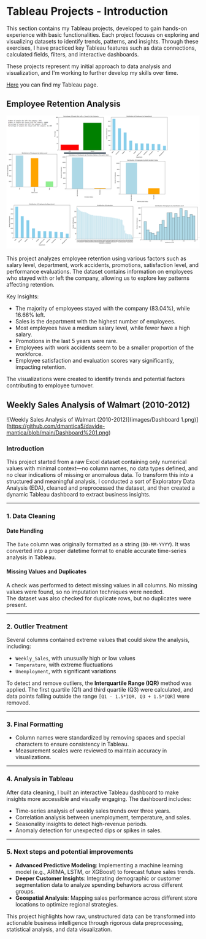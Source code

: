# Tableau Projects - Introduction  
This section contains my Tableau projects, developed to gain hands-on experience with basic functionalities. Each project focuses on exploring and visualizing datasets to identify trends, patterns, and insights. Through these exercises, I have practiced key Tableau features such as data connections, calculated fields, filters, and interactive dashboards.  

These projects represent my initial approach to data analysis and visualization, and I'm working to further develop my skills over time. 

[Here](https://public.tableau.com/app/profile/davide.mantica/vizzes) you can find my Tableau page.


## Employee Retention Analysis


![Employee Retention Analysis](https://github.com/dmantica5/davide-mantica/blob/main/tableau-projects/Immagine.png?raw=true)


This project analyzes employee retention using various factors such as salary level, department, work accidents, promotions, satisfaction level, and performance evaluations.
The dataset contains information on employees who stayed with or left the company, allowing us to explore key patterns affecting retention.

Key Insights:
 - The majority of employees stayed with the company (83.04%), while 16.66% left.
 - Sales is the department with the highest number of employees.
 - Most employees have a medium salary level, while fewer have a high salary.
 - Promotions in the last 5 years were rare.
 - Employees with work accidents seem to be a smaller proportion of the workforce.
 - Employee satisfaction and evaluation scores vary significantly, impacting retention.

The visualizations were created to identify trends and potential factors contributing to employee turnover.


## Weekly Sales Analysis of Walmart (2010-2012)
![Weekly Sales Analysis of Walmart (2010-2012)](images/Dashboard 1.png)](https://github.com/dmantica5/davide-mantica/blob/main/Dashboard%201.png)
### Introduction 
This project started from a raw Excel dataset containing only numerical values with minimal context—no column names, no data types defined, and no clear indications of missing or anomalous data. To transform this into a structured and meaningful analysis, I conducted a sort of Exploratory Data Analysis (EDA), cleaned and preprocessed the dataset, and then created a dynamic Tableau dashboard to extract business insights.  

---

### 1. Data Cleaning

#### Date Handling  
The `Date` column was originally formatted as a string (`DD-MM-YYYY`). It was converted into a proper datetime format to enable accurate time-series analysis in Tableau.  

#### Missing Values and Duplicates  
A check was performed to detect missing values in all columns. No missing values were found, so no imputation techniques were needed.  
The dataset was also checked for duplicate rows, but no duplicates were present.  

---

### 2. Outlier Treatment
Several columns contained extreme values that could skew the analysis, including:  
- `Weekly_Sales`, with unusually high or low values  
- `Temperature`, with extreme fluctuations  
- `Unemployment`, with significant variations  

To detect and remove outliers, the **Interquartile Range (IQR)** method was applied. The first quartile (Q1) and third quartile (Q3) were calculated, and data points falling outside the range `[Q1 - 1.5*IQR, Q3 + 1.5*IQR]` were removed.  

---

### 3. Final Formatting
- Column names were standardized by removing spaces and special characters to ensure consistency in Tableau.  
- Measurement scales were reviewed to maintain accuracy in visualizations.  

---

### 4. Analysis in Tableau
After data cleaning, I built an interactive Tableau dashboard to make insights more accessible and visually engaging. The dashboard includes:
- Time-series analysis of weekly sales trends over three years.
- Correlation analysis between unemployment, temperature, and sales.
- Seasonality insights to detect high-revenue periods.
- Anomaly detection for unexpected dips or spikes in sales.

---

### 5. Next steps and potential improvements
- **Advanced Predictive Modeling**: Implementing a machine learning model (e.g., ARIMA, LSTM, or XGBoost) to forecast future sales trends.
- **Deeper Customer Insights**: Integrating demographic or customer segmentation data to analyze spending behaviors across different groups.
- **Geospatial Analysis**: Mapping sales performance across different store locations to optimize regional strategies.

This project highlights how raw, unstructured data can be transformed into actionable business intelligence through rigorous data preprocessing, statistical analysis, and data visualization.  
